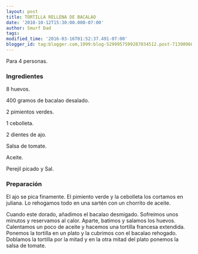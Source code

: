 ```yaml
---
layout: post
title: TORTILLA RELLENA DE BACALAO
date: '2010-10-12T15:30:00.000-07:00'
author: Smurf Dad
tags: 
modified_time: '2016-03-16T01:52:37.491-07:00'
blogger_id: tag:blogger.com,1999:blog-5299957599287034512.post-7139096016934990506
---
```


Para 4 personas.

<h3>Ingredientes</h3>

8 huevos.

400 gramos de bacalao desalado.

2 pimientos verdes.

1 cebolleta.

2 dientes de ajo.

Salsa de tomate.

Aceite.

Perejil picado y Sal.

<h3>Preparación</h3>

El ajo se pica finamente. El pimiento verde y la cebolleta los cortamos en juliana. Lo rehogamos todo en una sartén con un chorrito de aceite.

Cuando este dorado, añadimos el bacalao desmigado. Sofreímos unos minutos y reservamos al calor. Aparte, batimos y salamos los huevos. Calentamos un poco de aceite y hacemos una tortilla francesa extendida. Ponemos la tortilla en un plato y la cubrimos con el bacalao rehogado. Doblamos la tortilla por la mitad y en la otra mitad del plato ponemos la salsa de tomate.

